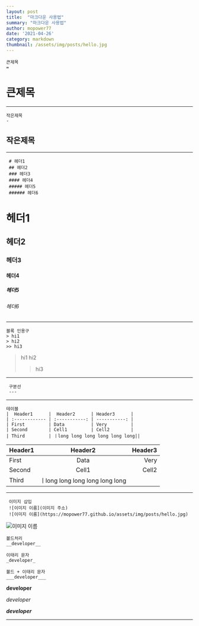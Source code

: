```yaml
---
layout: post
title:  "마크다운 사용법"
summary: "마크다운 사용법"
author: mopower77
date: '2021-04-26'
category: markdown
thumbnail: /assets/img/posts/hello.jpg
---
```


```
큰제목
=
```
큰제목
=
---

```
작은제목
-
```

작은제목
-
---
```
 # 헤더1
 ## 헤더2
 ### 헤더3
 #### 헤더4
 ##### 헤더5
 ###### 헤더6
```
# 헤더1
## 헤더2
### 헤더3
#### 헤더4
##### 헤더5
###### 헤더6

---

```
블록 인용구
> hi1
> hi2
>> hi3
```
> hi1
> hi2
>> hi3
---

```
 구분선
 ---
```

---

```
테이블
|  Header1      |  Header2      | Header3      |
| :------------ | :-----------: | -----------: |
| First         | Data          | Very         |
| Second        | Cell1         | Cell2        |
| Third         | ㅣlong long long long long long||
```
|  Header1      |  Header2      | Header3      |
| :------------ | :-----------: | -----------: |
| First         | Data          | Very         |
| Second        | Cell1         | Cell2        |
| Third         | ㅣlong long long long long long||
---
```
 이미지 삽입
 ![이미지 이름](이미지 주소)
 ![이미지 이름](https://mopower77.github.io/assets/img/posts/hello.jpg)
```
![이미지 이름](https://mopower77.github.io/assets/img/posts/hello.jpg)

```
볼드처리
__developer__

이태리 문자
_developer_

볼드 + 이태리 문자
___developer___
```
__developer__

_developer_

___developer___

---
  
